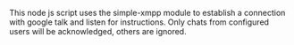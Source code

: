 This node js script uses the simple-xmpp module to establish a connection with google talk and listen for instructions. Only chats from configured users will be acknowledged, others are ignored. 

